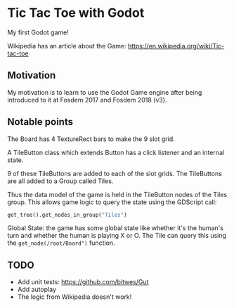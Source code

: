 # Tic Tac Toe with Godot

My first Godot game!

[Screenshot]: https://github.com/richardeigenmann/Godot-TicTacToe/Screenshots/Screenshot.png

Wikipedia has an article about the Game: https://en.wikipedia.org/wiki/Tic-tac-toe

## Motivation

My motivation is to learn to use the Godot Game engine after being introduced to
it at Fosdem 2017 and Fosdem 2018 (v3).

## Notable points

The Board has 4 TextureRect bars to make the 9 slot grid.

A TileButton class which extends Button has a click listener and an internal
state.

9 of these TileButtons are added to each of the slot grids. The TileButtons are
all added to a Group called Tiles.

Thus the data model of the game is held in the TileButton nodes of the Tiles
group. This allows game logic to query the state using the GDScript call:

``` python
get_tree().get_nodes_in_group("Tiles")
```

Global State: the game has some global state like whether it's the human's turn
and whether the human is playing X or O. The Tile can query this using the
`get_node(/root/Board")` function.

## TODO

* Add unit tests: https://github.com/bitwes/Gut
* Add autoplay
* The logic from Wikipedia doesn't work!
